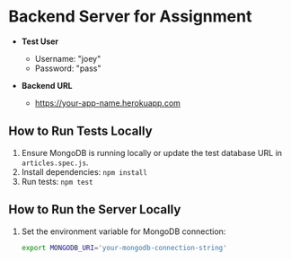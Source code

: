 # Backend Server for Assignment

- **Test User**

  - Username: "joey"
  - Password: "pass"

- **Backend URL**
  - https://your-app-name.herokuapp.com

## How to Run Tests Locally

1. Ensure MongoDB is running locally or update the test database URL in `articles.spec.js`.
2. Install dependencies: `npm install`
3. Run tests: `npm test`

## How to Run the Server Locally

1. Set the environment variable for MongoDB connection:
   ```bash
   export MONGODB_URI='your-mongodb-connection-string'
   ```
